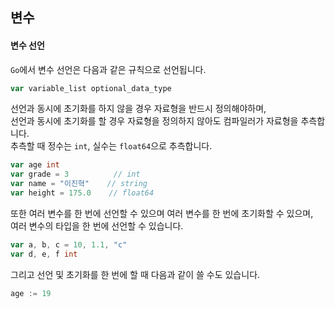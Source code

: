 ## 변수  

#### 변수 선언  
`Go`에서 변수 선언은 다음과 같은 규칙으로 선언됩니다.  
```go
var variable_list optional_data_type
```
선언과 동시에 초기화를 하지 않을 경우 자료형을 반드시 정의해야하며,  
선언과 동시에 초기화를 할 경우 자료형을 정의하지 않아도 컴파일러가 자료형을 추측합니다.  
추측할 때 정수는 `int`, 실수는 `float64`으로 추측합니다.  
```go
var age int
var grade = 3          // int
var name = "이진혁"    // string
var height = 175.0    // float64
```

또한 여러 변수를 한 번에 선언할 수 있으며 여러 변수를 한 번에 초기화할 수 있으며,  
여러 변수의 타입을 한 번에 선언할 수 있습니다.  
```go
var a, b, c = 10, 1.1, "c"
var d, e, f int
```

그리고 선언 및 초기화를 한 번에 할 때 다음과 같이 쓸 수도 있습니다.  
```go
age := 19
```

